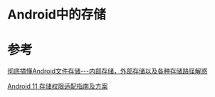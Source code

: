 # Android中的存储



# 参考

[彻底搞懂Android文件存储---内部存储，外部存储以及各种存储路径解惑](https://blog.csdn.net/u010937230/article/details/73303034)

[Android 11 存储权限适配指南及方案](https://www.jianshu.com/p/e94cea26e213)